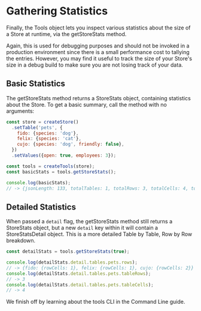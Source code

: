 # Gathering Statistics

Finally, the Tools object lets you inspect various statistics about the size of
a Store at runtime, via the getStoreStats method.

Again, this is used for debugging purposes and should not be invoked in a
production environment since there is a small performance cost to tallying the
entries. However, you may find it useful to track the size of your Store's size
in a debug build to make sure you are not losing track of your data.

## Basic Statistics

The getStoreStats method returns a StoreStats object, containing statistics
about the Store. To get a basic summary, call the method with no arguments:

```js
const store = createStore()
  .setTable('pets', {
    fido: {species: 'dog'},
    felix: {species: 'cat'},
    cujo: {species: 'dog', friendly: false},
  })
  .setValues({open: true, employees: 3});

const tools = createTools(store);
const basicStats = tools.getStoreStats();

console.log(basicStats);
// -> {jsonLength: 133, totalTables: 1, totalRows: 3, totalCells: 4, totalValues: 2}
```

## Detailed Statistics

When passed a `detail` flag, the getStoreStats method still returns a StoreStats
object, but a new `detail` key within it will contain a StoreStatsDetail object.
This is a more detailed Table by Table, Row by Row breakdown.

```js
const detailStats = tools.getStoreStats(true);

console.log(detailStats.detail.tables.pets.rows);
// -> {fido: {rowCells: 1}, felix: {rowCells: 1}, cujo: {rowCells: 2}}
console.log(detailStats.detail.tables.pets.tableRows);
// -> 3
console.log(detailStats.detail.tables.pets.tableCells);
// -> 4
```

We finish off by learning about the tools CLI in the Command Line guide.
